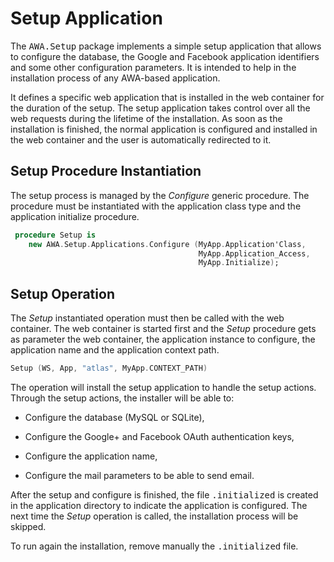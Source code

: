 # Setup Application
The <tt>AWA.Setup</tt> package implements a simple setup application
that allows to configure the database, the Google and Facebook application
identifiers and some other configuration parameters.  It is intended to
help in the installation process of any AWA-based application.

It defines a specific web application that is installed in the web container
for the duration of the setup.  The setup application takes control over all
the web requests during the lifetime of the installation.  As soon as the
installation is finished, the normal application is configured and installed
in the web container and the user is automatically redirected to it.

## Setup Procedure Instantiation
The setup process is managed by the *Configure* generic procedure.
The procedure must be instantiated with the application class type and
the application initialize procedure.

```Ada
 procedure Setup is
    new AWA.Setup.Applications.Configure (MyApp.Application'Class,
                                          MyApp.Application_Access,
                                          MyApp.Initialize);
```

## Setup Operation
The *Setup* instantiated operation must then be called with the web container.
The web container is started first and the *Setup* procedure gets as parameter
the web container, the application instance to configure, the application name
and the application context path.

```Ada
Setup (WS, App, "atlas", MyApp.CONTEXT_PATH)
```

The operation will install the setup application to handle the setup actions.
Through the setup actions, the installer will be able to:

* Configure the database (MySQL or SQLite),

* Configure the Google+ and Facebook OAuth authentication keys,

* Configure the application name,

* Configure the mail parameters to be able to send email.

After the setup and configure is finished, the file <tt>.initialized</tt>
is created in the application directory to indicate the application is
configured.  The next time the *Setup* operation is called, the installation
process will be skipped.

To run again the installation, remove manually the <tt>.initialized</tt> file.


